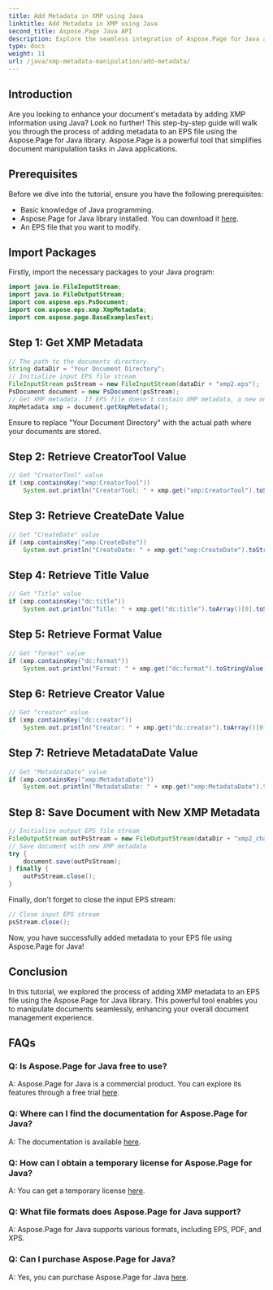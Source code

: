 ```yaml
---
title: Add Metadata in XMP using Java
linktitle: Add Metadata in XMP using Java
second_title: Aspose.Page Java API
description: Explore the seamless integration of Aspose.Page for Java and learn how to add XMP metadata to your EPS files effortlessly. Elevate your document management game today!
type: docs
weight: 11
url: /java/xmp-metadata-manipulation/add-metadata/
---
```

## Introduction
Are you looking to enhance your document's metadata by adding XMP information using Java? Look no further! This step-by-step guide will walk you through the process of adding metadata to an EPS file using the Aspose.Page for Java library. Aspose.Page is a powerful tool that simplifies document manipulation tasks in Java applications.
## Prerequisites
Before we dive into the tutorial, ensure you have the following prerequisites:
- Basic knowledge of Java programming.
- Aspose.Page for Java library installed. You can download it [here](https://releases.aspose.com/page/java/).
- An EPS file that you want to modify.
## Import Packages
Firstly, import the necessary packages to your Java program:
```java
import java.io.FileInputStream;
import java.io.FileOutputStream;
import com.aspose.eps.PsDocument;
import com.aspose.eps.xmp.XmpMetadata;
import com.aspose.page.BaseExamplesTest;
```
## Step 1: Get XMP Metadata
```java
// The path to the documents directory.
String dataDir = "Your Document Directory";
// Initialize input EPS file stream
FileInputStream psStream = new FileInputStream(dataDir + "xmp2.eps");
PsDocument document = new PsDocument(psStream);
// Get XMP metadata. If EPS file doesn't contain XMP metadata, a new one is created using values from PS metadata comments (%%Creator, %%CreateDate, %%Title, etc.)
XmpMetadata xmp = document.getXmpMetadata();
```
Ensure to replace "Your Document Directory" with the actual path where your documents are stored.

## Step 2: Retrieve CreatorTool Value
```java
// Get "CreatorTool" value
if (xmp.containsKey("xmp:CreatorTool"))
    System.out.println("CreatorTool: " + xmp.get("xmp:CreatorTool").toStringValue());
```
## Step 3: Retrieve CreateDate Value
```java
// Get "CreateDate" value
if (xmp.containsKey("xmp:CreateDate"))
    System.out.println("CreateDate: " + xmp.get("xmp:CreateDate").toStringValue());
```
## Step 4: Retrieve Title Value
```java
// Get "Title" value
if (xmp.containsKey("dc:title"))
    System.out.println("Title: " + xmp.get("dc:title").toArray()[0].toStringValue());
```
## Step 5: Retrieve Format Value
```java
// Get "format" value
if (xmp.containsKey("dc:format"))
    System.out.println("Format: " + xmp.get("dc:format").toStringValue());
```
## Step 6: Retrieve Creator Value
```java
// Get "creator" value
if (xmp.containsKey("dc:creator"))
    System.out.println("Creator: " + xmp.get("dc:creator").toArray()[0].toStringValue());
```
## Step 7: Retrieve MetadataDate Value
```java
// Get "MetadataDate" value
if (xmp.containsKey("xmp:MetadataDate"))
    System.out.println("MetadataDate: " + xmp.get("xmp:MetadataDate").toStringValue());
```
## Step 8: Save Document with New XMP Metadata
```java
// Initialize output EPS file stream
FileOutputStream outPsStream = new FileOutputStream(dataDir + "xmp2_changed.eps");
// Save document with new XMP metadata
try {			
    document.save(outPsStream);
} finally {
    outPsStream.close();
}
```
Finally, don't forget to close the input EPS stream:
```java
// Close input EPS stream
psStream.close();
```
Now, you have successfully added metadata to your EPS file using Aspose.Page for Java!
## Conclusion
In this tutorial, we explored the process of adding XMP metadata to an EPS file using the Aspose.Page for Java library. This powerful tool enables you to manipulate documents seamlessly, enhancing your overall document management experience.
## FAQs
### Q: Is Aspose.Page for Java free to use?
A: Aspose.Page for Java is a commercial product. You can explore its features through a free trial [here](https://releases.aspose.com/).
### Q: Where can I find the documentation for Aspose.Page for Java?
A: The documentation is available [here](https://reference.aspose.com/page/java/).
### Q: How can I obtain a temporary license for Aspose.Page for Java?
A: You can get a temporary license [here](https://purchase.aspose.com/temporary-license/).
### Q: What file formats does Aspose.Page for Java support?
A: Aspose.Page for Java supports various formats, including EPS, PDF, and XPS.
### Q: Can I purchase Aspose.Page for Java?
A: Yes, you can purchase Aspose.Page for Java [here](https://purchase.aspose.com/buy).
